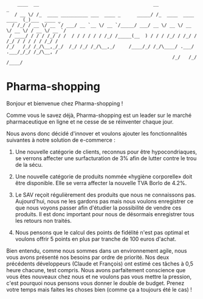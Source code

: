 ```
    ____  __                                          __                      _               
   / __ \/ /_  ____ __________ ___  ____ _      _____/ /_  ____  ____  ____  (_)___  ____ _   
  / /_/ / __ \/ __ `/ ___/ __ `__ \/ __ `/_____/ ___/ __ \/ __ \/ __ \/ __ \/ / __ \/ __ `/   
 / ____/ / / / /_/ / /  / / / / / / /_/ /_____(__  ) / / / /_/ / /_/ / /_/ / / / / / /_/ /    
/_/   /_/ /_/\__,_/_/  /_/ /_/ /_/\__,_/     /____/_/ /_/\____/ .___/ .___/_/_/ /_/\__, /     
                                                             /_/   /_/            /____/      
```
   
# Pharma-shopping

Bonjour et bienvenue chez Pharma-shopping !

Comme vous le savez déjà, Pharma-shopping est un leader sur le marché pharmaceutique en ligne et ne cesse de se
réinventer chaque jour.

Nous avons donc décidé d'innover et voulons ajouter les fonctionnalités suivantes à notre solution de e-commerce :

 1. Une nouvelle catégorie de clients, reconnus pour être hypocondriaques, se verrons affecter une surfacturation de 3%
   afin de lutter contre le trou de la sécu.

 2. Une nouvelle catégorie de produits nommée «hygiène corporelle» doit être disponible. Elle se verra affecter la
 nouvelle TVA Borlo de 4.2%.

 3. Le SAV reçoit régulièrement des produits que nous ne connaissons pas. Aujourd'hui, nous ne les gardons pas mais
 nous voulons enregistrer ce que nous voyons passer afin d'étudier la possibilité de vendre ces produits. Il est donc
 important pour nous de désormais enregistrer tous les retours non traités.

 4. Nous pensons que le calcul des points de fidélité n'est pas optimal et voulons offrir 5 points en plus par tranche
  de 100 euros d'achat.

Bien entendu, comme nous sommes dans un environnement agile, nous vous avons présenté nos besoins par ordre de priorité.
Nos deux précédents développeurs (Claude et François) ont estimé ces tâches à 0,5 heure chacune, test compris.
Nous avons parfaitement conscience que vous êtes nouveaux chez nous et ne voulons pas vous mettre la pression, c'est
pourquoi nous pensons vous donner le double de budget. Prenez votre temps mais faites les choses bien (comme ça a
toujours été le cas) !
